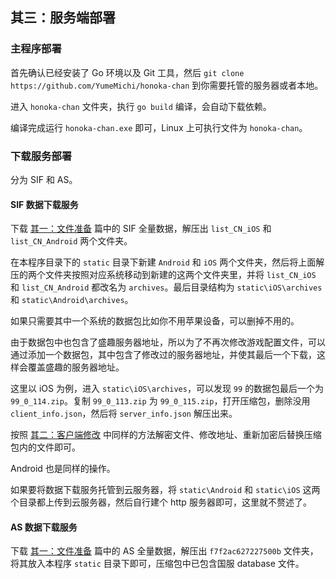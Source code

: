 ## 其三：服务端部署

### 主程序部署

首先确认已经安装了 Go 环境以及 Git 工具，然后 `git clone https://github.com/YumeMichi/honoka-chan` 到你需要托管的服务器或者本地。

进入 `honoka-chan` 文件夹，执行 `go build` 编译，会自动下载依赖。

编译完成运行 `honoka-chan.exe` 即可，Linux 上可执行文件为 `honoka-chan`。

### 下载服务部署

分为 SIF 和 AS。

#### SIF 数据下载服务

下载 [其一：文件准备](./1.md) 篇中的 SIF 全量数据，解压出 `list_CN_iOS` 和 `list_CN_Android` 两个文件夹。

在本程序目录下的 `static` 目录下新建 `Android` 和 `iOS` 两个文件夹，然后将上面解压的两个文件夹按照对应系统移动到新建的这两个文件夹里，并将 `list_CN_iOS` 和 `list_CN_Android` 都改名为 `archives`。最后目录结构为 `static\iOS\archives` 和 `static\Android\archives`。

如果只需要其中一个系统的数据包比如你不用苹果设备，可以删掉不用的。

由于数据包中也包含了盛趣服务器地址，所以为了不再次修改游戏配置文件，可以通过添加一个数据包，其中包含了修改过的服务器地址，并使其最后一个下载，这样会覆盖盛趣的服务器地址。

这里以 iOS 为例，进入 `static\iOS\archives`，可以发现 `99` 的数据包最后一个为 `99_0_114.zip`。复制 `99_0_113.zip` 为 `99_0_115.zip`，打开压缩包，删除没用 `client_info.json`，然后将 `server_info.json` 解压出来。

按照 [其二：客户端修改](./2.md) 中同样的方法解密文件、修改地址、重新加密后替换压缩包内的文件即可。

Android 也是同样的操作。

如果要将数据下载服务托管到云服务器，将 `static\Android` 和 `static\iOS` 这两个目录都上传到云服务器，然后自行建个 http 服务器即可，这里就不赘述了。

#### AS 数据下载服务

下载 [其一：文件准备](./1.md) 篇中的 AS 全量数据，解压出 `f7f2ac627227500b` 文件夹，将其放入本程序 `static` 目录下即可，压缩包中已包含国服 database 文件。
